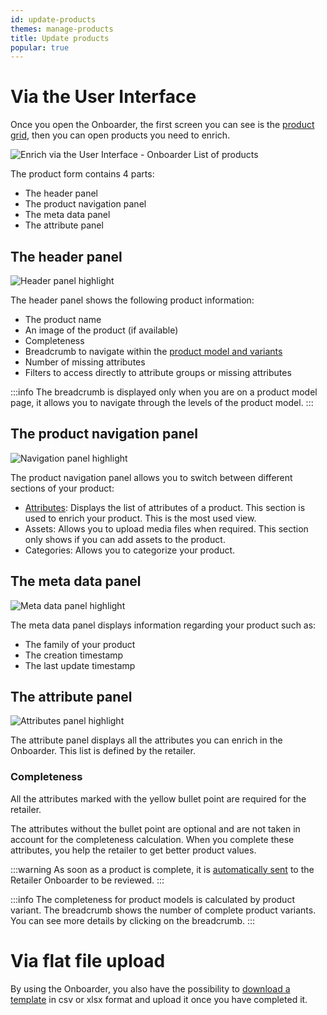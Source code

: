 ```yaml
---
id: update-products
themes: manage-products
title: Update products
popular: true
---
```


# Via the User Interface
Once you open the Onboarder, the first screen you can see is the [product grid](/onboarder/articles/products-grid-supplier.html), then you can open products you need to enrich.

![Enrich via the User Interface - Onboarder List of products](../img/SUPPLIER-pef.png)

The product form contains 4 parts:
* The header panel
* The product navigation panel
* The meta data panel
* The attribute panel

## The header panel

![Header panel highlight](../img/SUPPLIER-pef-header.png)

The header panel shows the following product information:
* The product name
* An image of the product (if available)
* Completeness
* Breadcrumb to navigate within the [product model and variants](https://help.akeneo.com/pim/serenity/articles/what-about-products-variants.html)
* Number of missing attributes
* Filters to access directly to attribute groups or missing attributes

:::info
The breadcrumb is displayed only when you are on a product model page, it allows you to navigate through the levels of the product model.
:::

## The product navigation panel

![Navigation panel highlight](../img/SUPPLIER-pef-navigation.png)

The product navigation panel allows you to switch between different sections of your product:
* [Attributes](/onboarder/articles/update-products.html#the-attribute-panel): Displays the list of attributes of a product. This section is used to enrich your product. This is the most used view.
* Assets: Allows you to upload media files when required. This section only shows if you can add assets to the product.
* Categories: Allows you to categorize your product.
  
## The meta data panel

![Meta data panel highlight](../img/SUPPLIER-pef-metadata.png)

The meta data panel displays information regarding your product such as:
* The family of your product
* The creation timestamp
* The last update timestamp

## The attribute panel

![Attributes panel highlight](../img/SUPPLIER-pef-attributes.png)

The attribute panel displays all the attributes you can enrich in the Onboarder. This list is defined by the retailer.

### Completeness
All the attributes marked with the yellow bullet point are required for the retailer.

The attributes without the bullet point are optional and are not taken in account for the completeness calculation. When you complete these attributes, you help the retailer to get better product values.

:::warning
As soon as a product is complete, it is [automatically sent](/onboarder/articles/supplier-synchronization.html) to the Retailer Onboarder to be reviewed.
:::

:::info
The completeness for product models is calculated by product variant. The breadcrumb shows the number of complete product variants. You can see more details by clicking on the breadcrumb.
:::

# Via flat file upload
By using the Onboarder, you also have the possibility to [download a template](/onboarder/articles/dwl-product-import-tpl.html) in csv or xlsx format and upload it once you have completed it.
